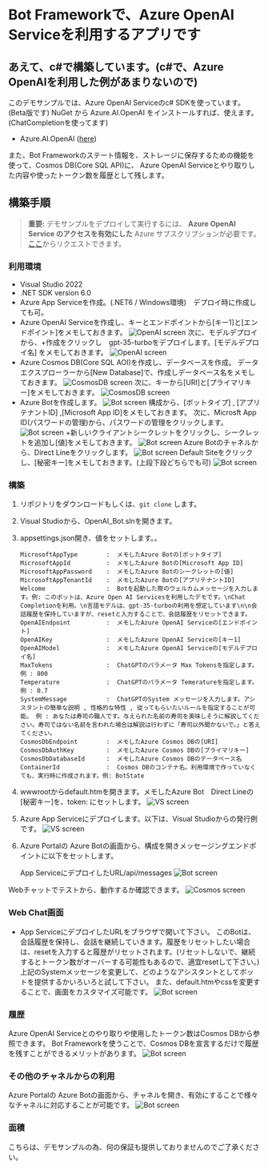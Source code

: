 # Bot Frameworkで、Azure OpenAI Serviceを利用するアプリです
## あえて、c#で構築しています。(c#で、Azure OpenAIを利用した例があまりないので)

このデモサンプルでは、Azure OpenAI Serviceのc# SDKを使っています。(Beta版です)
NuGet から Azure.AI.OpenAI をインストールすれば、使えます。
(ChatCompletionを使ってます)
- Azure.AI.OpenAI ([here](https://www.nuget.org/packages/Azure.AI.OpenAI/1.0.0-beta.5))

また、Bot Frameworkのステート情報を、ストレージに保存するための機能を使って、Cosmos DB(Core SQL API)に、
Azure OpenAI Serviceとやり取りした内容や使ったトークン数を履歴として残します。

## 構築手順

> **重要:** デモサンプルをデプロイして実行するには、 **Azure OpenAI Service のアクセスを有効にした** Azure サブスクリプションが必要です。[ここ](https://aka.ms/oaiapply)からリクエストできます。

### 利用環境
- Visual Studio 2022
- .NET SDK version 6.0
- Azure App Serviceを作成。(.NET6 / Windows環境)　デプロイ時に作成しても可。
- Azure OpenAI Serviceを作成し、キーとエンドポイントから[キー1]と[エンドポイント]をメモしておきます。
![OpenAI screen](docs/AOAI.jpg)
次に、モデルデプロイから、+作成をクリックし　gpt-35-turboをデプロイします。[モデルデプロイ名] をメモしておきます。
![OpenAI screen](docs/AOAI1.jpg)
- Azure Cosmos DB(Core SQL AOI)を作成し、データベースを作成。
データエクスプローラーから[New Database]で、作成しデータベース名をメモしておきます。
![CosmosDB screen](docs/cosmos1.jpg)
次に、キーから[URI]と[プライマリキー]をメモしておきます。
![CosmosDB screen](docs/cosmos2.jpg)
- Azure Botを作成します。
![Bot screen](docs/bot1.jpg)
構成から、[ボットタイプ] , [アプリテナントID] ,[Microsoft App ID]をメモしておきます。
次に、Microsft App ID(パスワードの管理)から、パスワードの管理をクリックします。
![Bot screen](docs/bot2.jpg)
+新しいクライアントシークレットをクリックし、シークレットを追加し[値]をメモしておきます。
![Bot screen](docs/bot3.jpg)
Azure Botのチャネルから、Direct Lineをクリックします。
![Bot screen](docs/bot6.jpg)
Default Siteをクリックし、[秘密キー]をメモしておきます。(上段下段どちらでも可)
![Bot screen](docs/bot7.jpg)


### 構築

1. リポジトリをダウンロードもしくは、`git clone` します。
1. Visual Studioから、OpenAI_Bot.slnを開きます。
1. appsettings.json開き、値をセットします。。
    ```
    MicrosoftAppType        :  メモしたAzure Botの[ボットタイプ] 
    MicrosoftAppId          :  メモしたAzure Botの[Microsoft App ID]
    MicrosoftAppPassword    :  メモしたAzure Botのシークレットの[値]
    MicrosoftAppTenantId    :  メモしたAzure Botの[アプリテナントID]
    Welcome                 :  Botを起動した際のウェルカムメッセージを入力します。例: このボットは、Azure Open AI Servicesを利用したデモです。\nChat Completionを利用。\n言語モデルは、gpt-35-turboの利用を想定しています\n\n会話履歴を保持していますが、resetと入力することで、会話履歴をリセットできます。
    OpenAIEndpoint          :  メモしたAzure OpenAI Serviceの[エンドポイント]
    OpenAIKey               :  メモしたAzure OpenAI Serviceの[キー1] 
    OpenAIModel             :  メモしたAzure OpenAI Serviceの[モデルデプロイ名] 
    MaxTokens               :  ChatGPTのパラメータ Max Tokensを指定します。例 : 800
    Temperature             :  ChatGPTのパラメータ Temeratureを指定します。例 : 0.7
    SystemMessage           :  ChatGPTのSystem メッセージを入力します。アシスタントの簡単な説明 , 性格的な特性 , 従ってもらいたいルールを指定することが可能。 例 : あなたは寿司の職人です。与えられた名前の寿司を美味しそうに解説してください。寿司ではない名前を言われた場合は解説は行わずに「寿司以外聞かないで。」と答えてください。
    CosmosDbEndpoint        :  メモしたAzure Cosmos DBの[URI]
    CosmosDbAuthKey         :  メモしたAzure Cosmos DBの[プライマリキー]
    CosmosDbDatabaseId      :  メモしたAzure Cosmos DBのデータベース名
    ContainerId             :  Cosmos DBのコンテナ名。利用環境で作っていなくても、実行時に作成されます。例: BotState
    ```
1. wwwrootからdefault.htmを開きます。メモしたAzure Bot　Direct Lineの[秘密キー]を、token: にセットします。
![VS screen](docs/vs1.jpg)
1. Azure App Serviceにデプロイします。以下は、Visual Studioからの発行例です。
![VS screen](docs/vs.jpg)
1. Azure Portalの Azure Botの画面から、構成を開きメッセージングエンドポイントに以下をセットします。
     
    App ServiceにデプロイしたURL/api/messages
    ![Bot screen](docs/bot5.jpg)

Webチャットでテストから、動作するか確認できます。
![Cosmos screen](docs/bot8.jpg)


### Web Chat画面

* App ServiceにデプロイしたURLをブラウザで開いて下さい。
このBotは、会話履歴を保持し、会話を継続していきます。履歴をリセットしたい場合は、resetを入力すると履歴がリセットされます。(リセットしないで、継続するとトークン数がオーバーする可能性もあるので、適宜resetして下さい。)
上記のSystemメッセージを変更して、どのようなアシスタントとしてボットを提供するかいろいろと試して下さい。
また、default.htmやcssを変更することで、画面をカスタマイズ可能です。
![Bot screen](docs/web.jpg)


### 履歴
Azure OpenAI Serviceとのやり取りや使用したトークン数はCosmos DBから参照できます。
Bot Frameworkを使うことで、Cosmos DBを宣言するだけで履歴を残すことができるメリットがあります。
![Bot screen](docs/cosmos3.jpg)

### その他のチャネルからの利用
Azure Portalの Azure Botの画面から、チャネルを開き、有効にすることで様々なチャネルに対応することが可能です。
![Bot screen](docs/ch.jpg)

### 面積
こちらは、デモサンプルの為、何の保証も提供しておりませんのでご了承ください。
